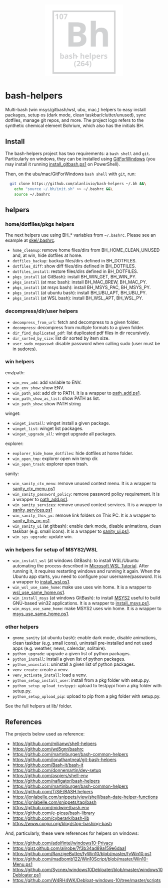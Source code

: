<h1 align="center"><img src="logo.svg" width="250" onerror='this.style.display="none"'/></h1>

# bash-helpers

Multi-bash (win msys/gitbash/wsl, ubu, mac,) helpers to easy install packages, setup os (dark mode, clean taskbar/clutter/unused), sync dotfiles, manage git repos, and more. 
The project logo refers to the synthetic chemical element Bohrium, which also has the initials BH.

## Install

The bash-helpers project has two requirements: a `bash shell` and `git`. Particularly on windows, they can be installed using [GitForWindows](https://gitforwindows.org/) (you may install it running [install_gitbash.ps1](lib/ps1/install_gitbash.ps1) on PowerShell). 

Then, on the ubu/mac/GitForWindows `bash shell` with `git`, run:
```bash
  git clone https://github.com/alanlivio/bash-helpers ~/.bh &&\
    echo "source ~/.bh/init.sh" >> ~/.bashrc &&\
    source ~/.bashrc
```

## helpers

### home/dotfiles/pkgs helpers

The next helpers use using BH_* variables from `~/.bashrc`. Please see an example at [skel/.bashrc](skel/.bashrc).

* `home_cleanup`: remove home files/dirs from BH_HOME_CLEAN_UNUSED and, at win, hide dotfiles at home.
* `dotfiles_backup`: backup files/dirs defined in BH_DOTFILES.
* `dotfiles_diff`: show diff files/dirs defined in BH_DOTFILES.
* `dotfiles_install`: restore files/dirs defined in BH_DOTFILES.
* `pkgs_install` (at GitBash): install BH_WIN_GET, BH_WIN_PY.
* `pkgs_install` (at mac bash): install BH_MAC_BREW, BH_MAC_PY.
* `pkgs_install` (at msys bash): install BH_MSYS_PAC, BH_MSYS_PY.
* `pkgs_install` (at ubuntu bash): install BH_UBU_APT, BH_UBU_PY.
* `pkgs_install` (at WSL bash): install BH_WSL_APT, BH_WSL_PY.

### decompress/dir/user helpers

* `decompress_from_url`: fetch and decompress to a given folder.
* `decompress`: decompress from multiple formats to a given folder.
* `dir_find_duplicated_pdf`: list duplicated pdf files in dir recursively.
* `dir_sorted_by_size`: list dir sorted by item size.
* `user_sudo_nopasswd`:  disable password when calling sudo (user must be in sudores).

### win helpers

env/path:
* `win_env_add`: add variable to ENV.
* `win_env_show`: show ENV.
* `win_path_add`: add dir to PATH. It is a wrapper to [path_add.ps1](lib/ps1/path_add.ps1).
* `win_path_show_as_list`: show PATH as list.
* `win_path_show`: show PATH string

winget:
* `winget_install`: winget install a given package.
* `winget_list`: winget list packages.
* `winget_upgrade_all`: winget upgrade all packages.

explorer:
* `explorer_hide_home_dotfiles`: hide dotfiles at home folder.
* `win_open_tmp`:  explorer open win temp dir.
* `win_open_trash`: explorer open trash.


sanity:
* `win_sanity_ctx_menu`: remove unused context menu. It is a wrapper to [sanity_ctx_menu.ps1](lib/ps1/sanity_ctx_menu.ps1)
* `win_sanity_password_policy`: remove password policy requirement. It is a wrapper to [path_add.ps1](lib/ps1/sanity_password_policy.ps1).
* `win_sanity_services`: remove unused context services. It is a wrapper to [sanity_services.ps1](lib/ps1/sanity_services.ps1)
* `win_sanity_this_pc`: remove link folders on This PC. It is a wrapper to [sanity_this_pc.ps1](lib/ps1/sanity_this_pc.ps1).
* `win_sanity_ui` (at gitbash): enable dark mode, disable animations, clean taskbar (e.g. small icons). It is a wrapper to [sanity_ui.ps1](lib/ps1/sanity_ui.ps1).
* `win_sys_upgrade`: update win.

### win helpers for setup of MSYS2/WSL

* `win_install_wsl` (at windows GitBash): to install WSL/Ubuntu automating the process described in [Microsoft WSL Tutorial](https://docs.microsoft.com/en-us/windows/wsl/wsl2-install). After running it, it requires restarting windows and running it again. When the Ubuntu app starts, you need to configure your username/password. It is a wrapper to [install_wsl.ps1](lib/ps1/install_wsl.ps1).
* `win_wsl_use_same_home`: make use uses win home. It is a wrapper to [wsl_use_same_home.ps1](lib/ps1/sanity_ui.ps1).
* `win_install_msys` (at windows GitBash): to install [MSYS2](https://www.msys2.org/) useful to build GNU-based win32 applications. It is a wrapper to [install_msys.ps1](lib/ps1/install_msys.ps1).
* `win_msys_use_same_home`: make MSYS2 uses win home. It is a wrapper to [msys_use_same_home.ps1](lib/ps1/msys_use_same_home.ps1).

### other helpers

* `gnome_sanity` (at ubuntu bash): enable dark mode, disable animations, clean taskbar (e.g. small icons), uninstall pre-installed and not used apps (e.g. weather, news, calendar, solitaire).
* `python_upgrade`: upgrade a given list of python packages.
* `python_install`: install a given list of python packages.
* `python_uninstall`: uninstall a given list of python packages.
* `venv_create`: create a venv.
* `venv_activate_install`: load a venv.
* `python_setup_install_user`: install from a pkg folder with setup.py.
* `python_setup_upload_testpypi`: upload to testpypi from a pkg folder with setup.py.
* `python_setup_upload_pip`: upload to pip from a pkg folder with setup.py.

See the full helpers at lib/ folder.

## References

The projects below used as reference:

* <https://github.com/milianw/shell-helpers>
* <https://github.com/wd5gnr/bashrc>
* <https://github.com/martinburger/bash-common-helpers>
* <https://github.com/jonathantneal/git-bash-helpers>
* <https://github.com/Bash-it/bash-it>
* <https://github.com/donnemartin/dev-setup>
* <https://github.com/aspiers/shell-env>
* <https://github.com/nafigator/bash-helpers>
* <https://github.com/martinburger/bash-common-helpers>
* <https://github.com/TiSiE/BASH.helpers>
* <https://jonlabelle.com/snippets/view/shell/bash-date-helper-functions>
* <https://jonlabelle.com/snippets/tag/bash>
* <https://github.com/midwire/bash.env>
* <https://github.com/e-picas/bash-library>
* <https://github.com/cyberark/bash-lib>
* <https://www.conjur.org/blog/stop-bashing-bash>

And, particularly, these were references for helpers on windows:

* <https://github.com/adolfintel/windows10-Privacy>
* <https://gist.github.com/alirobe/7f3b34ad89a159e6daa1>
* <https://github.com/RanzigeButter/fyWin10/blob/master/fyWin10.ps1>
* <https://github.com/madbomb122/Win10Script/blob/master/Win10-Menu.ps1>
* <https://github.com/Sycnex/windows10Debloater/blob/master/windows10Debloater.ps1>
* <https://github.com/W4RH4WK/Debloat-windows-10/tree/master/scripts>
